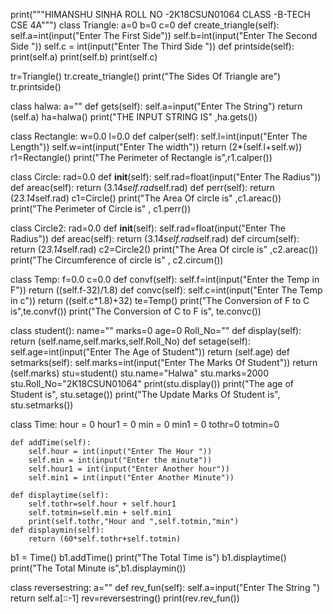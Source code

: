 print("""HIMANSHU SINHA
ROLL NO -2K18CSUN01064
CLASS -B-TECH CSE 4A""")
class Triangle:
    a=0
    b=0
    c=0
    def create_triangle(self):
        self.a=int(input("Enter The First Side"))
        self.b=int(input("Enter The Second Side "))
        self.c = int(input("Enter The Third Side "))
    def printside(self):
        print(self.a)
        print(self.b)
        print(self.c)

tr=Triangle()
tr.create_triangle()
print("The Sides Of Triangle are")
tr.printside()

class halwa:
    a=""
    def gets(self):
        self.a=input("Enter The String")
        return (self.a)
ha=halwa()
print("THE INPUT STRING IS" ,ha.gets())

class Rectangle:
    w=0.0
    l=0.0
    def calper(self):
        self.l=int(input("Enter The Length"))
        self.w=int(input("Enter The width"))
        return (2*(self.l+self.w))
r1=Rectangle()
print("The Perimeter of Rectangle is",r1.calper())

class Circle:
    rad=0.0
    def __init__(self):
        self.rad=float(input("Enter The Radius"))
    def areac(self):
        return (3.14*self.rad*self.rad)
    def perr(self):
        return (2*3.14*self.rad)
c1=Circle()
print("The Area Of circle is" ,c1.areac())
print("The Perimeter of Circle is" , c1.perr())

class Circle2:
    rad=0.0
    def __init__(self):
        self.rad=float(input("Enter The Radius"))
    def areac(self):
        return (3.14*self.rad*self.rad)
    def circum(self):
        return (2*3.14*self.rad)
c2=Circle2()
print("The Area Of circle is" ,c2.areac())
print("The Circumference of circle is" , c2.circum())

class Temp:
    f=0.0
    c=0.0
    def convf(self):
        self.f=int(input("Enter the Temp in F"))
        return ((self.f-32)/1.8)
    def convc(self):
        self.c=int(input("Enter The Temp in c"))
        return ((self.c*1.8)+32)
te=Temp()
print("The Conversion of F to C is",te.convf())
print("The Conversion of C to F is", te.convc())

class student():
    name=""
    marks=0
    age=0
    Roll_No=""
    def display(self):
        return (self.name,self.marks,self.Roll_No)
    def setage(self):
        self.age=int(input("Enter The Age of Student"))
        return (self.age)
    def setmarks(self):
        self.marks=int(input("Enter The Marks Of Student"))
        return (self.marks)
stu=student()
stu.name="Halwa"
stu.marks=2000
stu.Roll_No="2K18CSUN01064"
print(stu.display())
print("The age of Student is", stu.setage())
print("The Update Marks Of Student is", stu.setmarks())

class Time:
    hour = 0
    hour1 = 0
    min = 0
    min1 = 0
    tothr=0
    totmin=0

    def addTime(self):
        self.hour = int(input("Enter The Hour "))
        self.min = int(input("Enter the minute"))
        self.hour1 = int(input("Enter Another hour"))
        self.min1 = int(input("Enter Another Minute"))

    def displaytime(self):
        self.tothr=self.hour + self.hour1
        self.totmin=self.min + self.min1
        print(self.tothr,"Hour and ",self.totmin,"min")
    def displaymin(self):
        return (60*self.tothr+self.totmin)




b1 = Time()
b1.addTime()
print("The Total Time is")
b1.displaytime()
print("The Total Minute is",b1.displaymin())

class reversestring:
    a=""
    def rev_fun(self):
        self.a=input("Enter The String ")
        return self.a[::-1]
rev=reversestring()
print(rev.rev_fun())
